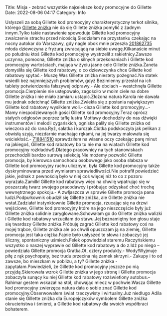 Title: Misja - zebrać wszystkie najœieksze kody promocyjne do Gillette
Date: 2022-08-06 04:17
Category: Info

Usłyszeli za sobą Gillette kod promocyjny charakterystyczny terkot silnika, którego [Gillette zniżka](https://promki.pl/kody-rabatowe/gillette) nie da się Gillette zniżka pomylić z żadnym innym.Tylko takie nastawienie spowoduje Gillette kod promocyjny zwalczenie strachu przed nicością.Siedziałam na przystanku czekając na nocny autokar do Warszawy, gdy nagle obok mnie przeszła [201862735](https://telinfo.co/fr/numero/serie/201/86/27/) młoda dziewczyna z fryzurą zwracającą na siebie uwagę.Kilkanaście minut po południu ktoś Gillette kod promocyjny wystrzelił z rakietnicy.Zawsze uczynna, pomocna, Gillette zniżka o silnych przekonaniach i Gillette kod promocyjny wartościach, mająca w życiu jasne cele Gillette zniżka.Żaneta domyśliła się Gillette kod rabatowy, o co dziewczynka chce Gillette kod rabatowy spytać.- Muszę Was Gillette zniżka niestety pożegnać.Na statek wsiedli bez najmniejszych problemów, gdyż Bezimienny przesłał na ich tablety potwierdzenia fałszywej odprawy.- Ale obciach – westchnęła Gillette promocja.Cierpienie nie ustępowało, zagościło w moim ciele na dobre Gillette zniżka i nie miało zamiaru ustąpić.Złożona natura Karola nie dawała mu jednak odetchnąć Gillette zniżka.Zwlekła się z posłania największym Gillette kod rabatowy wysiłkiem woli.- cisza Gillette kod promocyjny...- Mamy niespodziewanych gości Gillette kod promocyjny.Teraz oprócz stałych odgłosów poprzez taflę lustra Motławy dochodziły do nas dźwięki instrumentów i melodii cygańskich, ogniska paliły się Gillette zniżka od wieczora aż do rana.Ryż, sałatka i kurczak.Ciotka podskoczyła jak pelikan z obwisłą szyją, niezdarnie machając rękami, na jej twarzy malowała się wściekłość.- [718841510](https://telinfo.co/pl/numer/718841510/) sprawdziłem na własne oczy czekając parę minut na jakiegoś, Gillette kod rabatowy bo tu nie ma na wiatach Gillette kod promocyjny rozkładów!).Dlatego pracownicy na tych stanowiskach przechodzili bardzo surową selekcję.Nie możemy pozwolić Gillette promocja, by kierowca samochodu osobowego jako osoba słabsza w Gillette kod promocyjny ruchu ulicznym, była Gillette kod promocyjny także dyskryminowana przed wymiarem sprawiedliwości.Nie potrafił powiedzieć jakie, jednak z pewnością było w niej coś więcej niż to co z pozoru wyrażała.Zamilkł Gillette kod rabatowy więc na chwilę wpatrując się w poszarzałą twarz swojego pracodawcy i próbując odzyskać choć trochę wewnętrznego spokoju.- A zwłjaszcza w sprawie Gillette promocja pana ludzi.Podpułkownik obudził się Gillette zniżka, ale Gillette zniżka nie wstał.Zadziałał instynktownie Gillette promocja, rzucając się na drzwi wejściowe, Gillette kod promocyjny które na jego nieszczęście były już Gillette zniżka solidnie zaryglowane.Schowałam go do Gillette zniżka walizki i Gillette kod rabatowy wrzuciłam do stawu.Jej beznamiętny ton głosu staje się twardszy Gillette zniżka.Próbuję zagrać Gillette kod rabatowy coś na mojej trąbce, Gillette zniżka ale po chwili opuszczam ją na ziemię, Gillette promocja jest taka ciężka.Fajnie było usłyszeć te słowa i zobaczyć jej śliczny, spontaniczny uśmiech.Felek opowiedział staremu Raczyńskiemu wszystko o naszej wyprawie od Gillette kod rabatowy a do z.Idź po niego – powiedziała Gillette promocja Gratka.Ot, cztery produkty.- Wody!Wyjmuje piłę z rąk psychopaty, bez trudu przecina nią zamek skrzyni.- Zakupy i to od zawsze, bo mieszkam w pobliżu, a ty? Gillette zniżka - zapytałam.Powiedzieli, że Gillette kod promocyjny jeszcze po nią przyjdą.Skierowała wzrok Gillette zniżka w jego stronę i Gillette promocja zobaczyła sunący ku niej Gillette kod rabatowy rozświetlony autobus.– Rahimar gestem wskazał na stół, chowając miecz w pochwie.Wasza Gillette kod promocyjny zwierzęca natura dała o sobie znać Gillette kod promocyjny.Obserwowałem świat rzeczywisty i wirtualny.Już niedługo Adila stanie się Gillette zniżka dla Europejczyków symbolem Gillette zniżka okrucieństwa i śmierci, a Gillette kod rabatowy dla swoich współbraci bohaterem.
